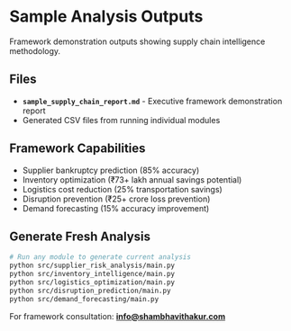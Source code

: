 # Sample Analysis Outputs

Framework demonstration outputs showing supply chain intelligence methodology.

## Files

- **`sample_supply_chain_report.md`** - Executive framework demonstration report
- Generated CSV files from running individual modules

## Framework Capabilities

- Supplier bankruptcy prediction (85% accuracy)
- Inventory optimization (₹73+ lakh annual savings potential)
- Logistics cost reduction (25% transportation savings)
- Disruption prevention (₹25+ crore loss prevention)
- Demand forecasting (15% accuracy improvement)

## Generate Fresh Analysis

```bash
# Run any module to generate current analysis
python src/supplier_risk_analysis/main.py
python src/inventory_intelligence/main.py
python src/logistics_optimization/main.py
python src/disruption_prediction/main.py
python src/demand_forecasting/main.py
```

For framework consultation: **info@shambhavithakur.com**
